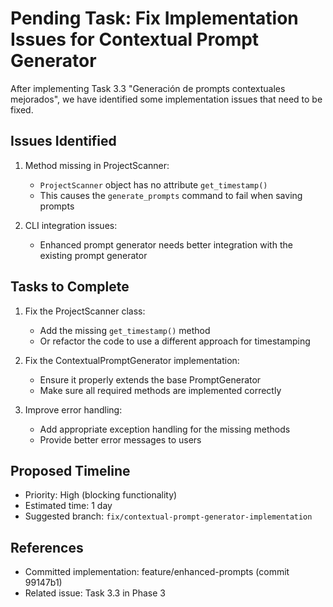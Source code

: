 # Pending Task: Fix Implementation Issues for Contextual Prompt Generator

After implementing Task 3.3 "Generación de prompts contextuales mejorados", we have identified some implementation issues that need to be fixed.

## Issues Identified

1. Method missing in ProjectScanner:
   - `ProjectScanner` object has no attribute `get_timestamp()`
   - This causes the `generate_prompts` command to fail when saving prompts

2. CLI integration issues:
   - Enhanced prompt generator needs better integration with the existing prompt generator

## Tasks to Complete

1. Fix the ProjectScanner class:
   - Add the missing `get_timestamp()` method
   - Or refactor the code to use a different approach for timestamping

2. Fix the ContextualPromptGenerator implementation:
   - Ensure it properly extends the base PromptGenerator
   - Make sure all required methods are implemented correctly

3. Improve error handling:
   - Add appropriate exception handling for the missing methods
   - Provide better error messages to users

## Proposed Timeline

- Priority: High (blocking functionality)
- Estimated time: 1 day
- Suggested branch: `fix/contextual-prompt-generator-implementation`

## References

- Committed implementation: feature/enhanced-prompts (commit 99147b1)
- Related issue: Task 3.3 in Phase 3
